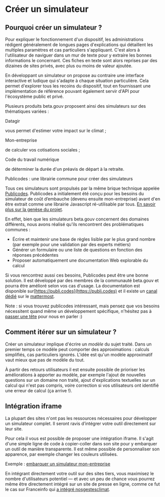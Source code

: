 # Créer un simulateur

## Pourquoi créer un simulateur ?

Pour expliquer le fonctionnement d'un dispositif, les administrations rédigent généralement de longues pages d'explications qui détaillent les multiples paramètres et cas particuliers s'appliquant. C'est alors à l'utilisateur de naviguer dans un mur de texte pour y extraire les bonnes informations le concernant. Ces fiches en texte sont alors reprises par des dizaines de sites privés, avec plus ou moins de valeur ajoutée.

En développant un simulateur on propose au contraire une interface interactive et ludique qui s'adapte à chaque situation particulière. Cela permet d'explorer tous les recoins du dispositif, tout en fournissant une implémentation de référence pouvant également servir d'API pour l'écosystème public et privé.

Plusieurs produits beta.gouv proposent ainsi des simulateurs sur des thématiques variées :



Datagir

vous permet d'estimer votre impact sur le climat ;

Mon-entreprise

de calculer vos cotisations sociales ;

Code du travail numérique

de déterminer la durée d'un préavis de départ à la retraite.

Publicodes : une librairie commune pour créer des simulateurs

Tous ces simulateurs sont propulsés par la même brique technique appelée [Publicodes](https://publi.codes). Publicodes a initialement été conçu pour les besoins du simulateur de coût d’embauche (devenu ensuite mon-entreprise) avant d'en être extrait comme une librairie Javascript ré-utilisable par tous. [En savoir plus sur la genèse du projet](https://hackmd.io/@laem/genese-publicodes).

En effet, bien que les simulateurs beta.gouv concernent des domaines différents, nous avons réalisé qu'ils rencontrent des problématiques communes :

* Écrire et maintenir une base de règles lisible par le plus grand nombre (par exemple pour une validation par des experts métiers)
* Générer un formulaire ou une liste de questions en fonction des réponses précédentes
* Proposer automatiquement une documentation Web explorable du calcul

Si vous rencontrez aussi ces besoins, Publicodes peut être une bonne solution. Il est développé par des membres de la communauté beta.gouv et pourra être amélioré selon vos cas d'usage. La documentation est disponible sur[https://publi.codes](https://publi.codes) et il existe un [canal dédié](https://mattermost.incubateur.net/betagouv/channels/domaine-dev-publicodes) sur le [mattermost](https://app.gitbook.com/o/-LrIsEqqjEjdRXwfHPAD/s/-M4-Pru\_Xyamh27tzw85/\~/diff/\~/changes/Ib8tvxSZ6nm7GAXLBjr2/travailler-a-beta-gouv/jutilise-les-outils-de-la-communaute/mattermost).

Note : si vous trouvez publicodes intéressant, mais pensez que vos besoins nécessitent quand même un développement spécifique, n'hésitez pas à [passer une tête](https://mattermost.incubateur.net/betagouv/channels/domaine-dev-publicodes) pour nous en parler :)

## **Comment itérer sur un simulateur ?**

Créer un simulateur implique d'écrire un _modèle_ du sujet traité. Dans un premier temps ce modèle peut comporter des approximations : calculs simplifiés, cas particuliers ignorés. L'idée est qu'un modèle approximatif vaut mieux que pas de modèle du tout.

À partir des retours utilisateurs il est ensuite possible de prioriser les améliorations à apporter au modèle, par exemple l'ajout de nouvelles questions sur un domaine non traité, ajout d'explications textuelles sur un calcul qui n'est pas compris, voire correction si vos utilisateurs ont identifié une erreur de calcul (ça arrive !).

## **Intégration iframe**

La plupart des sites n'ont pas les ressources nécessaires pour développer un simulateur complet. Il seront ravis d’intégrer votre outil directement sur leur site.

Pour cela il vous est possible de proposer une intégration iframe. Il s'agit d'une simple ligne de code à copier-coller dans son site pour y embarquer un outil de manière transparente. Il est même possible de personnaliser son apparence, par exemple changer les couleurs utilisées.

Exemple : [embarquer un simulateur mon-entreprise](https://mon-entreprise.urssaf.fr/int%C3%A9gration/iframe?module=salari%C3%A9)

En intégrant directement votre outil sur des sites tiers, vous maximisez le nombre d'utilisateurs potentiel — et avec un peu de chance vous pourrez même être directement intégré sur un site de presse en ligne, comme ce fut le cas sur Franceinfo qui [a intégré nosgestesclimat](https://www.francetvinfo.fr/meteo/climat/lutte-contre-le-rechauffement-climatique-comment-calculer-et-reduire-son-empreinte-carbone\_4301617.html).
